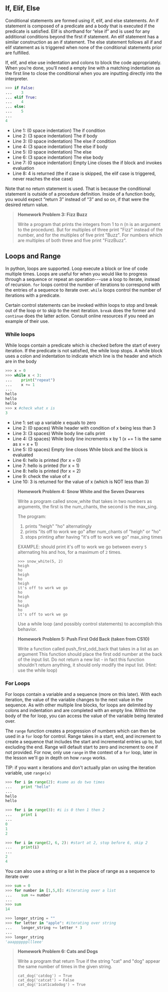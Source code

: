## If, Elif, Else
Conditional statements are formed using if, elif, and else statements. An if statement is composed of a predicate and a body that is executed if the predicate is satisfied. Elif is shorthand for “else if” and is used for any additional conditions beyond the first if statement. An elif statement has a similar construction as an if statement. The else statement follows all if and elif statement as is triggered when none of the conditional statements prior are fulfilled. 

If, elif, and else use indentation and colons to block the code appropriately. When you’re done, you’ll need a empty line with a matching indentation as the first line to close the conditional when you are inputting directly into the interpreter.

```python
>>> if False:
...    3
... elif True:
...    4
... else:
...    5
...
4
```

* Line 1:  (0 space indentation) The if condition
* Line 2:  (3 space indentation) The if body
* Line 3:  (0 space indentation) The else if condition
* Line 4:  (3 space indentation) The else if body
* Line 5:  (0 space indentation) The else
* Line 6:  (3 space indentation) The else body
* Line 7:  (0 space indentation) Empty Line closes the if block and invokes evaluation
* Line 8: 4 is returned (the if case is skipped, the elif case is triggered, never reaches the else case)

Note that no return statement is used. That is because the conditional statement is outside of a procedure definition. Inside of a function body, you would expect “return 3” instead of “3” and so on, if that were the desired return value.

> **Homework Problem 3: Fizz Buzz**
>
>Write a program that prints the integers from 1 to n (n is an argument to the procedure).
>But for multiples of three print "Fizz" instead of the number, and for the multiples of five print "Buzz". 
>For numbers which are multiples of both three and five print "FizzBuzz".


## Loops and Range
In python, loops are supported. Loop execute a block or line of code multiple times. Loops are useful for when you would like to progress through a sequence  or repeat an operation---use a loop to iterate, instead of recursion. ```for``` loops control the number of iterations to correspond with the entries of a sequence to iterate over. ```while``` loops control the number of iterations with a predicate.

Certain control statements can be invoked within loops to stop and break out of the loop or to skip to the next iteration. ```break``` does the former and ```continue``` does the latter action. Consult online resources if you need an example of their use.

### While loops
While loops contain a predicate which is checked before the start of every iteration. If the predicate is not satisfied, the while loop stops. A while block uses a colon and indentation to indicate which line is the header and which are in the body

```python
>>> x = 0
>>> while x < 3:
...    print("repeat")
...    x += 1
...
hello
hello
hello
>>> x #check what x is
3
```

* Line 1: set up a variable x equals to zero
* Line 2: (0 spaces) While header with condition of x being less than 3
* Line 3: (3 spaces) While body line calls print
* Line 4: (3 spaces) While body line increments x by 1 (x += 1 is the same as x = x + 1)
* Line 5: (0 spaces) Empty line closes While block and the block is evaluated
* Line 6: hello is printed (for x = 0)
* Line 7: hello is printed (for x = 1)
* Line 8: hello is printed (for x = 2) 
* Line 9: check the value of x
* Line 10: 3 is returned for the value of x (which is NOT less than 3)

> **Homework Problem 4: Snow White and the Seven Dwarves**
>
> Write a program called snow_white that takes in two numbers as arguments, the first is the num_chants, the second is the max_sing.
>
> The program:
> 1. prints "heigh" "ho" alternatingly
> 2. prints "its off to work we go" after num_chants of "heigh" or "ho"
> 3. stops printing after having "it's off to work we go" max_sing times
>
> EXAMPLE: should print it's off to work we go between every ```5``` alternating his and hos, for a maximum of ```2``` times.
>
>     >>> snow_white(5, 2)
>     heigh
>     ho
>     heigh
>     ho
>     heigh
>     it's off to work we go
>     ho
>     heigh
>     ho
>     heigh
>     ho
>     it's off to work we go
>
> Use a while loop (and possibly control statements) to accomplish this behavior.




> **Homework Problem 5: Push First Odd Back (taken from CS10)**
>
> Write a function called push_first_odd_back that takes in a list as an argument
> This function should place the first odd number at the back of the input list. 
> Do not return a new list - in fact this function shouldn't return anything, 
> it should only modify the input list. (Hint: use the while loop)

### For Loops
For loops contain a variable and a sequence (more on this later). With each iteration, the value of the variable changes to the next value in the sequence. As with other multiple line blocks, for loops are delimited by colons and indentation and are completed with an empty line. Within the body of the for loop, you can access the value of the variable being iterated over. 

The ```range``` function creates a progression of numbers which can then be used in a ```for``` loop for control. Range takes in a start, end, and increment to create a sequence that includes the start and incremental entries up to, but excluding the end. Range will default start to zero and increment to one if not provided. For now, only use ```range``` in the context of a ```for``` loop, later in the lesson we'll go in depth on how ```range``` works.

TIP: if you want x iterations and don't actually plan on using the iteration variable, use ```range(x)```

```python
>>> for i in range(2): #same as do two times
...    print "hello"
...
hello
hello
```
```python
>>> for i in range(3): #i is 0 then 1 then 2
...    print i
...
0
1
2
```
```python
>>> for i in range(2, 6, 2): #start at 2, stop before 6, skip 2
...    print(i)
...
2
4
```
You can also use a string or a list in the place of range as a sequence to iterate over
```python
>>> sum = 0
>>> for number in [1,5,8]: #iterating over a list
...    sum += number
...
>>> sum
14
```
```python
>>> longer_string = ""
>>> for letter in "apple": #iterating over string
...    longer_string += letter * 3
...
>>> longer_string
'aaappppppllleee'
```


> **Homework Problem 6: Cats and Dogs**
>
> Write a program that return True if the string "cat" and "dog" appear the same number of times in the given string. 
>
>     cat_dog('catdog') → True
>     cat_dog('catcat') → False
>     cat_dog('1cat1cadodog') → True
